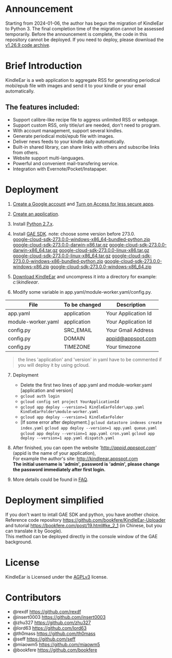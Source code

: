 # Announcement
Starting from 2024-01-06, the author has begun the migration of KindleEar to Python 3. The final completion time of the migration cannot be assessed temporarily. Before the announcement is complete, the code in this repository cannot be deployed. If you need to deploy, please download the [v1.26.9 code archive](https://github.com/cdhigh/KindleEar/releases/tag/1.26.9).


# Brief Introduction
KindleEar is a web application to aggregate RSS for generating periodical mobi/epub file with images and send it to your kindle or your email automatically.

## The features included:
* Support calibre-like recipe file to aggress unlimited RSS or webpage.
* Support custom RSS, only title/url are needed, don't need to program.
* With account management, support several kindles.
* Generate periodical mobi/epub file with images.
* Deliver news feeds to your kindle daily automatically.
* Built-in shared library, can share links with others and subscribe links from others.
* Website support multi-languages.
* Powerful and convenient mail-transfering service.
* Integration with Evernote/Pocket/Instapaper.

# Deployment
1. [Create a Google account](https://accounts.google.com/SignUp) and [Turn on Access for less secure apps](https://www.google.com/settings/security/lesssecureapps).  

2. [Create an application](https://console.developers.google.com/project).  

3. Install [Python 2.7.x](https://www.python.org/downloads/).  

4. Install [GAE SDK](https://storage.cloud.google.com/cloud-sdk-release).  note: choose some version before 273.0.  
   [google-cloud-sdk-273.0.0-windows-x86_64-bundled-python.zip](https://storage.googleapis.com/cloud-sdk-release/google-cloud-sdk-273.0.0-windows-x86_64-bundled-python.zip)
    [google-cloud-sdk-273.0.0-darwin-x86.tar.gz](https://storage.googleapis.com/cloud-sdk-release/google-cloud-sdk-273.0.0-darwin-x86.tar.gz)
    [google-cloud-sdk-273.0.0-darwin-x86_64.tar.gz](https://storage.googleapis.com/cloud-sdk-release/google-cloud-sdk-273.0.0-darwin-x86_64.tar.gz)
    [google-cloud-sdk-273.0.0-linux-x86.tar.gz](https://storage.googleapis.com/cloud-sdk-release/google-cloud-sdk-273.0.0-linux-x86.tar.gz)
    [google-cloud-sdk-273.0.0-linux-x86_64.tar.gz](https://storage.googleapis.com/cloud-sdk-release/google-cloud-sdk-273.0.0-linux-x86_64.tar.gz)
    [google-cloud-sdk-273.0.0-windows-x86-bundled-python.zip](https://storage.googleapis.com/cloud-sdk-release/google-cloud-sdk-273.0.0-windows-x86-bundled-python.zip)
    [google-cloud-sdk-273.0.0-windows-x86.zip](https://storage.googleapis.com/cloud-sdk-release/google-cloud-sdk-273.0.0-windows-x86.zip)
    [google-cloud-sdk-273.0.0-windows-x86_64.zip](https://storage.googleapis.com/cloud-sdk-release/google-cloud-sdk-273.0.0-windows-x86_64.zip)

5. [Download KindleEar](https://github.com/cdhigh/KindleEar/archive/master.zip) and uncompress it into a directory for example: *c:\kindleear*.  

6. Modify some variable in app.yaml/module-worker.yaml/config.py.  

  File              | To be changed | Description             |  
-------------------|-------------|-----------------------|  
app.yaml           | application | Your Application Id    |  
module-worker.yaml | application | Your Application Id    |  
config.py          | SRC_EMAIL   | Your Gmail Address          |  
config.py          | DOMAIN      | appid@appspot.com        |  
config.py          | TIMEZONE    | Your timezone         |

> the lines 'application' and 'version' in yaml have to be commented if you will deploy it by using gcloud.

7. Deployment
    * Delete the first two lines of app.yaml and module-worker.yaml [application and version]  
    * `gcloud auth login`  
    * `gcloud config set project YourApplicationId`  
    * `gcloud app deploy --version=1 KindleEarFolder\app.yaml KindleEarFolder\module-worker.yaml`    
    * `gcloud app deploy --version=1 KindleEarFolder`  
    * [If some error after deployment.] 
      `gcloud datastore indexes create index.yaml`
      `gcloud app deploy --version=1 app.yaml queue.yaml`
      `gcloud app deploy --version=1 app.yaml cron.yaml`
      `gcloud app deploy --version=1 app.yaml dispatch.yaml`  

8. After finished, you can open the website *'http://appid.appspot.com'* (appid is the name of your application),  
For example the author's site: <http://kindleear.appspot.com>  
**The initial username is 'admin', password is 'admin', please change the password immediately after first login.**  

9. More details could be found in [FAQ](http://htmlpreview.github.io/?https://github.com/cdhigh/KindleEar/blob/master/static/faq_en.html).

# Deployment simplified
If you don't want to intall GAE SDK and python, you have another choice.  
Reference code repository <https://github.com/bookfere/KindleEar-Uploader> and tutorial <https://bookfere.com/post/19.html#ke_2_1> (in Chinese, but you can translate it by Google).  
This method can be deployed directly in the console window of the GAE background.  

# License
   KindleEar is Licensed under the [AGPLv3](http://www.gnu.org/licenses/agpl-3.0.html) license.

# Contributors
* @rexdf <https://github.com/rexdf> 
* @insert0003 <https://github.com/insert0003> 
* @zhu327 <https://github.com/zhu327> 
* @lord63 <https://github.com/lord63> 
* @th0mass <https://github.com/th0mass> 
* @seff <https://github.com/seff> 
* @miaowm5 <https://github.com/miaowm5> 
* @bookfere <https://github.com/bookfere> 
